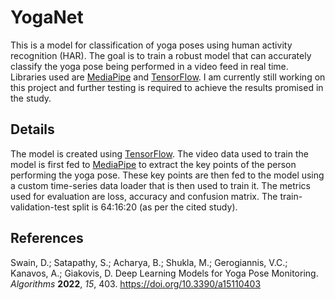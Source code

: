 # YogaNet

This is a model for classification of yoga poses using human activity recognition (HAR). The goal is to train a robust model that can accurately classify the yoga pose being performed in a video feed in real time. Libraries used are [MediaPipe](https://developers.google.com/mediapipe) and [TensorFlow](https://www.tensorflow.org/). I am currently still working on this project and further testing is required to achieve the results promised in the study.

## Details

The model is created using [TensorFlow](https://www.tensorflow.org/). The video data used to train the model is first fed to [MediaPipe](https://developers.google.com/mediapipe) to extract the key points of the person performing the yoga pose. These key points are then fed to the model using a custom time-series data loader that is then used to train it. The metrics used for evaluation are loss, accuracy and confusion matrix. The train-validation-test split is 64:16:20 (as per the cited study).

## References

Swain, D.; Satapathy, S.; Acharya, B.; Shukla, M.; Gerogiannis, V.C.; Kanavos, A.; Giakovis, D. Deep Learning Models for Yoga Pose Monitoring. *Algorithms* **2022**, *15*, 403. https://doi.org/10.3390/a15110403
